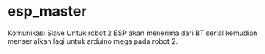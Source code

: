 # esp_master
Komunikasi Slave Untuk robot 2
ESP akan menerima dari BT serial kemudian menserialkan lagi 
untuk arduino mega pada robot 2.